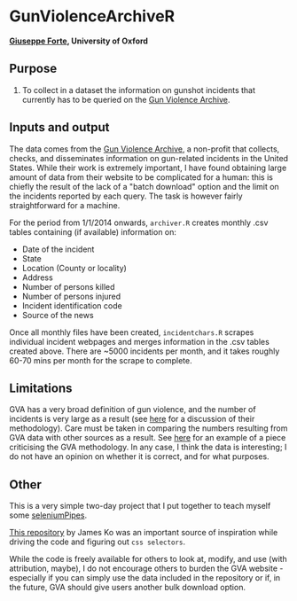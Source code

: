 # GunViolenceArchiveR
**[Giuseppe Forte](mailto:giuseppe[dot]forte[at]economics.ox.ac.uk), University of Oxford**

## Purpose
1. To collect in a dataset the information on gunshot incidents that currently
has to be queried on the [Gun Violence Archive](https://www.gunviolencearchive.org).

## Inputs and output
The data comes from the [Gun Violence Archive](https://www.gunviolencearchive.org), a non-profit that collects, checks, and disseminates information on gun-related incidents in the United States. While their work is extremely important, I have found obtaining large amount of data from their website to be complicated for a human: this is chiefly the result of the lack of a "batch download" option and the limit on the incidents reported by each query. The task is however fairly straightforward for a machine.

For the period from 1/1/2014 onwards, `archiver.R` creates monthly .csv tables containing (if available) information on:
* Date of the incident
* State
* Location (County or locality)
* Address
* Number of persons killed
* Number of persons injured
* Incident identification code
* Source of the news

Once all monthly files have been created, `incidentchars.R` scrapes individual incident webpages and merges information in the .csv tables created above. There are ~5000 incidents per month, and it takes roughly 60-70 mins per month for the scrape to complete.

## Limitations
GVA has a very broad definition of gun violence, and the number of incidents is very large as a result (see [here](https://www.gunviolencearchive.org/methodology) for a discussion of their methodology). Care must be taken in comparing the numbers resulting from GVA data with other sources as a result. See [here](https://www.thetruthaboutguns.com/2015/01/foghorn/gun-violence-archive-flawed-start/) for an example of a piece criticising the GVA methodology. In any case, I think the data is interesting; I do not have an opinion on whether it is correct, and for what purposes.

## Other
This is a very simple two-day project that I put together to teach myself some [seleniumPipes](https://cran.r-project.org/web/packages/seleniumPipes/vignettes/basicOperation.html). 

[This repository](https://github.com/jamesqo/gun-violence-data) by James Ko was an important source of inspiration while driving the code and figuring out `css selectors`.

While the code is freely available for others to look at, modify, and use (with attribution, maybe), I do not encourage others to burden the GVA website - especially if you can simply use the data included in the repository or if, in the future, GVA should give users another bulk download option.
